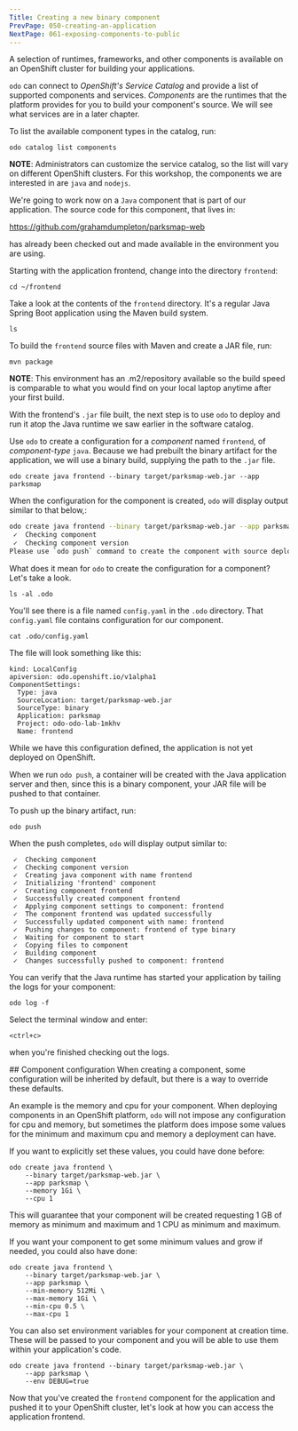 ```yaml
---
Title: Creating a new binary component
PrevPage: 050-creating-an-application
NextPage: 061-exposing-components-to-public
---
```


A selection of runtimes, frameworks, and other components is available on an OpenShift cluster for building your applications.

``odo`` can connect to *OpenShift's Service Catalog* and provide a list of supported components and services. *Components* are the runtimes that the platform provides for you to build your component's source. We will see what services are in a later chapter.

To list the available component types in the catalog, run:

```execute-1
odo catalog list components
```

__NOTE__: Administrators can customize the service catalog, so the list will vary on different OpenShift clusters. For this workshop, the components we are interested in are ``java`` and ``nodejs``.

We're going to work now on a ``Java`` component that is part of our application. The source code for this component, that lives in:

https://github.com/grahamdumpleton/parksmap-web

has already been checked out and made available in the environment you are using.

Starting with the application frontend, change into the directory ``frontend``:

```execute-1
cd ~/frontend
```

Take a look at the contents of the `frontend` directory. It's a regular Java Spring Boot application using the Maven build system.

```execute-1
ls
```

To build the ``frontend`` source files with Maven and create a JAR file, run:

```execute-1
mvn package
```

__NOTE__: This environment has an .m2/repository available so the build speed is comparable to what you would find on your local laptop anytime after your first build.

With the frontend's ``.jar`` file built, the next step is to use `odo` to deploy and run it atop the Java runtime we saw earlier in the software catalog.

Use ``odo`` to create a configuration for a *component* named ``frontend``, of *component-type* ``java``. Because we had prebuilt the binary artifact for the application, we will use a binary build, supplying the path to the ``.jar`` file.

```execute-1
odo create java frontend --binary target/parksmap-web.jar --app parksmap
```

When the configuration for the component is created, ``odo`` will display output similar to that below,:

```bash
odo create java frontend --binary target/parksmap-web.jar --app parksmap
 ✓  Checking component
 ✓  Checking component version
Please use `odo push` command to create the component with source deployed
```

What does it mean for ``odo`` to create the configuration for a component? Let's take a look. 

```execute-1
ls -al .odo
```

You'll see there is a file named `config.yaml` in the `.odo` directory. That `config.yaml` file contains configuration for our component.

```execute-1
cat .odo/config.yaml
```

The file will look something like this:

```
kind: LocalConfig
apiversion: odo.openshift.io/v1alpha1
ComponentSettings:
  Type: java
  SourceLocation: target/parksmap-web.jar
  SourceType: binary
  Application: parksmap
  Project: odo-odo-lab-1mkhv
  Name: frontend
```

While we have this configuration defined, the application is not yet deployed on OpenShift.

When we run `odo push`, a container will be created with the Java application server and then, since this is a binary component, your JAR file will be pushed to that container.

To push up the binary artifact, run:

```execute-1
odo push
```

When the push completes, ``odo`` will display output similar to:

```
 ✓  Checking component
 ✓  Checking component version
 ✓  Creating java component with name frontend
 ✓  Initializing 'frontend' component
 ✓  Creating component frontend
 ✓  Successfully created component frontend
 ✓  Applying component settings to component: frontend
 ✓  The component frontend was updated successfully
 ✓  Successfully updated component with name: frontend
 ✓  Pushing changes to component: frontend of type binary
 ✓  Waiting for component to start
 ✓  Copying files to component
 ✓  Building component
 ✓  Changes successfully pushed to component: frontend
```

You can verify that the Java runtime has started your application by tailing the logs for your component:

```execute-1
odo log -f
```

Select the terminal window and enter:

```execute-1
<ctrl+c>
```

when you're finished checking out the logs.

## Component configuration
When creating a component, some configuration will be inherited by default, but there is a way to override these defaults.

An example is the memory and cpu for your component. When deploying components in an OpenShift platform, ``odo`` will not impose any configuration for cpu and memory, but sometimes the platform does impose some values for the minimum and maximum cpu and memory a deployment can have.

If you want to explicitly set these values, you could have done before:

```
odo create java frontend \
    --binary target/parksmap-web.jar \
    --app parksmap \
    --memory 1Gi \
    --cpu 1
```

This will guarantee that your component will be created requesting 1 GB of memory as minimum and maximum and 1 CPU as minimum and maximum.

If you want your component to get some minimum values and grow if needed, you could also have done:

```
odo create java frontend \
    --binary target/parksmap-web.jar \
    --app parksmap \
    --min-memory 512Mi \
    --max-memory 1Gi \
    --min-cpu 0.5 \
    --max-cpu 1
```

You can also set environment variables for your component at creation time. These will be passed to your component and you will be able to use them within your application's code.

```
odo create java frontend --binary target/parksmap-web.jar \
    --app parksmap \
    --env DEBUG=true
```

Now that you've created the `frontend` component for the application and pushed it to your OpenShift cluster, let's look at how you can access the application frontend.